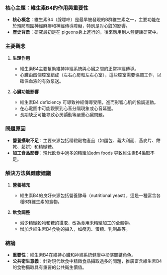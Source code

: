 ### 核心主題：維生素B4的作用與重要性

- **核心概念**：維生素B4（腺嘌呤）是最早被發現的B群維生素之一，主要功能在於預防周圍神經麻痹和神經傳導障礙，特別是对心脏的影響。
- **歷史背景**：研究最初是在 pigeons身上進行的，後來應用到人體健康研究中。

### 主要觀念

1. **生理作用**
   - 維生素B4主要幫助維持神經系統與心臟之間的正常神經傳導。
   - 心臟由四個腔室組成（左右心房和左右心室），這些腔室需要協調工作，以確保血液的有效泵送。

2. **心臟功能影響**
   - 維生素B4 deficiency 可導致神經傳導受阻，進而影響心肌的協調運動。
   - 在心電圖中可能觀察到心音分隔現象或心音延遲。
   - 長期缺乏可能导致心房顫動等嚴重心臟問題。

### 問題原因

- **營養攝取不足**：主要來源包括精緻穀物產品（如麵包、義大利面、燕麥片、餅乾、鬆餅）和精緻糖。
- **加工食品影響**：現代飲食中過多的精緻加edm foods 导致維生素B4攝取不足。

### 解決方法與健康建議

1. **營養補充**
   - 維生素B4的良好來源包括營養酵母（nutritional yeast），這是一種富含各種B群維生素的食物。
   
2. **飲食調整**
   - 減少精緻穀物和糖的攝取，改為食用未精緻加工的全穀物。
   - 增加含維生素B4食物的攝入，如瘦肉、蛋類、乳制品等。

### 結論

- **重要性**：維生素B4在維持心臟和神經系統健康中扮演關鍵角色。
- **公共衛生意義**：針對現代飲食中精緻食品攝取過多的問題，推廣富含維生素B4的食物攝取具有重要的公共衛生價值。